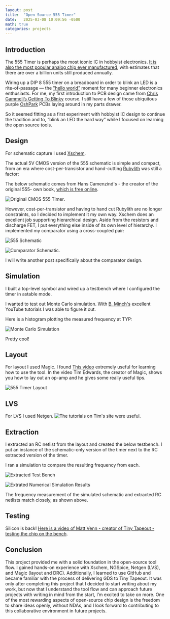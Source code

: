 ```yaml
---
layout: post
title:  "Open Source 555 Timer"
date:   2025-03-08 10:09:56 -0500
math: true
categories: projects 
---
```

## Introduction ##

The 555 Timer is perhaps the most iconic IC in hobbyist electronics. [It is also the most popular analog chip ever manufactured](https://en.wikipedia.org/wiki/555_timer_IC), with estimates that there are over a billion units still produced annually.

Wiring up a DIP 8 555 timer on a breadboard in order to blink an LED is a rite-of-passage     — the ["hello world"]( https://en.wikipedia.org/wiki/%22Hello,_World!%22_program) moment for many beginner electronics enthusiasts. For me, my first introduction to PCB design came from [Chris Gammell’s Getting To Blinky](https://contextualelectronics.com/lessons/introduction-to-gtb-5-0/) course. I still have a few of those ubiquitous purple [OshPark]( https://oshpark.com/) PCBs laying around in my parts drawer.

So it seemed fitting as a first experiment with hobbyist IC design to continue the tradition and to, “blink an LED the hard way” while I focused on learning the open source tools.

## Design ##

For schematic capture I used [Xschem](https://sourceforge.net/projects/xschem/).

The actual 5V CMOS version of the 555 schematic is simple and compact, from an era where cost-per-transistor and hand-cutting [Rubylith](https://en.wikipedia.org/wiki/Rubylith) was still a factor:

The below schematic comes from Hans Camenzind's - the creator of the original 555- own book, [which is free online](http://www.designinganalogchips.com/).

![Original CMOS 555 Timer](https://github.com/vincentfusco/tt06_555/blob/main/docs/555_cmos.PNG?raw=true).

However, cost-per-transistor and having to hand cut Rubylith are no longer constraints, so I decided to implement it my own way. Xschem does an excellent job supporting hierarchical design. Aside from the resistors and discharge FET, I put everything else inside of its own level of hierarchy. I implemented my comparator using a cross-coupled pair:

![555 Schematic](https://github.com/vincentfusco/tt06_555/blob/main/docs/timer_core_schematic.PNG?raw=true)

![Comparator Schematic](https://github.com/vincentfusco/tt06_555/blob/main/docs/comp_p_schem_vs_layout.PNG?raw=true).

I will write another post specifically about the comparator design.

## Simulation ##

I built a top-level symbol and wired up a testbench where I configured the timer in astable mode. 

I wanted to test out Monte Carlo simulation. With [B. Minch's](https://www.youtube.com/watch?v=fGxs2TnDgrU) excellent YouTube tutorials I was able to figure it out.

Here is a histogram plotting the measured frequency at TYP:

![Monte Carlo Simulation](https://github.com/vincentfusco/tt06_555/blob/main/docs/timer_core_mc_results.png?raw=true)

Pretty cool!

## Layout ##

For layout I used Magic. I found [This video](https://www.youtube.com/watch?v=XvBpqKwzrFY) extremely useful for learning how to use the tool. In the video Tim Edwards, the creator of Magic, shows you how to lay out an op-amp and he gives some really useful tips.

![555 Timer Layout](https://github.com/vincentfusco/tt06_555/blob/main/docs/555_layout.png?raw=true)

## LVS ##

For LVS I used Netgen. ![The tutorials on Tim's site were useful](https://opencircuitdesign.com/netgen/).

## Extraction ##

I extracted an RC netlist from the layout and created the below testbench. I put an instance of the schematic-only version of the timer next to the RC extracted version of the timer.

I ran a simulation to compare the resulting frequency from each.

![Extracted Test Bench](https://github.com/vincentfusco/tt06_555/blob/main/docs/tb_tt_um_vaf_555_timer_astable_schematic.PNG?raw=true)

![Extrated Numerical Simulation Results](https://github.com/vincentfusco/tt06_555/blob/main/docs/tb_tt_um_vaf_555_timer_astable_results.png?raw=true)

The frequency measurement of the simulated schematic and extracted RC netlists match closely, as shown above.

## Testing ##

Silicon is back! [Here is a video of Matt Venn - creator of Tiny Tapeout - testing the chip on the bench](https://www.linkedin.com/posts/matt-venn_asic-tinytapeout-opensourcesiliconstream-activity-7293652281994964992-QAga?utm_source=share&utm_medium=member_desktop&rcm=ACoAAA1Ud1sBSTgYI5kdaUC5rC26cc-DA3BvHL4).

## Conclusion ##

This project provided me with a solid foundation in the open-source tool flow. I gained hands-on experience with Xschem, NGSpice, Netgen (LVS), and Magic (layout and DRC). Additionally, I learned to use GitHub and became familiar with the process of delivering GDS to Tiny Tapeout. It was only after completing this project that I decided to start writing about my work, but now that I understand the tool flow and can approach future projects with writing in mind from the start, I’m excited to take on more. One of the most rewarding aspects of open-source chip design is the freedom to share ideas openly, without NDAs, and I look forward to contributing to this collaborative environment in future projects.
